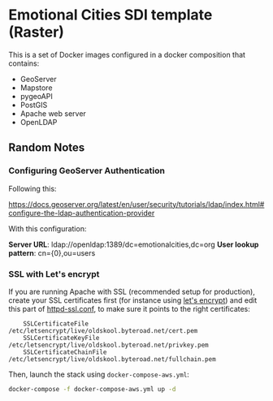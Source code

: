 # Emotional Cities SDI template (Raster)

This is a set of Docker images configured in a docker composition that contains:

- GeoServer
- Mapstore
- pygeoAPI
- PostGIS
- Apache web server
- OpenLDAP


## Random Notes

### Configuring GeoServer Authentication

Following this:

https://docs.geoserver.org/latest/en/user/security/tutorials/ldap/index.html#configure-the-ldap-authentication-provider

With this configuration:

**Server URL**: ldap://openldap:1389/dc=emotionalcities,dc=org
**User lookup pattern**: cn={0},ou=users

### SSL with Let's encrypt

If you are running Apache with SSL (recommended setup for production), create your SSL certificates first (for instance using [let's encrypt](https://letsencrypt.org/)) and edit this part of [httpd-ssl.conf](./apache-httpd/httpd-ssl.conf), to make sure it points to the right certificates:

```
    SSLCertificateFile    /etc/letsencrypt/live/oldskool.byteroad.net/cert.pem
    SSLCertificateKeyFile /etc/letsencrypt/live/oldskool.byteroad.net/privkey.pem
    SSLCertificateChainFile /etc/letsencrypt/live/oldskool.byteroad.net/fullchain.pem
```

Then, launch the stack using `docker-compose-aws.yml`:

``` bash
docker-compose -f docker-compose-aws.yml up -d
```
